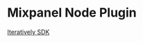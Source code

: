 # Mixpanel Node Plugin

[Iteratively SDK](https://github.com/iterativelyhq/itly-sdk/blob/master/README.md)
